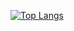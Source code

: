 [![Top Langs](https://github-readme-stats.vercel.app/api/top-langs/?username=gal65&layout=compact)](https://github.com/anuraghazra/github-readme-stats)

<!--
**gal65/gal65** is a ✨ _special_ ✨ repository because its `README.md` (this file) appears on your GitHub profile.

Here are some ideas to get you started:

- 🔭 I’m currently working on ...
- 🌱 I’m currently learning ...
- 👯 I’m looking to collaborate on ...
- 🤔 I’m looking for help with ...
- 💬 Ask me about ...
- 📫 How to reach me: ...
- 😄 Pronouns: ...
- ⚡ Fun fact: ...
-->
